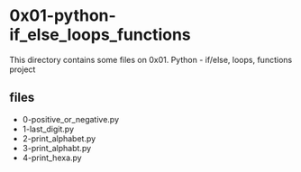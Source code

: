 # 0x01-python-if_else_loops_functions

This directory contains some files on 0x01. Python - if/else, loops, functions project

## files

* 0-positive_or_negative.py
* 1-last_digit.py
* 2-print_alphabet.py
* 3-print_alphabt.py
* 4-print_hexa.py
